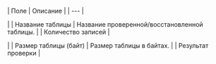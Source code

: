 | Поле | Описание |
| --- |

|
| Название таблицы | Название проверенной/восстановленной таблицы. |
| Количество записей |

|
| Размер таблицы (байт) | Размер таблицы в байтах. |
| Результат проверки |